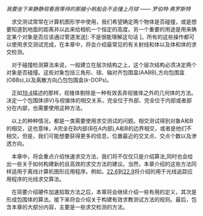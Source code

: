 _我要坐下来静静观看我等待的那艘小帆船会不会撞上月球  —— 罗伯特·弗罗斯特_

&ensp;&ensp;求交测试常常在计算机图形学中使用，我们希望确定两个物体是否碰撞，或是想要知道到地面的距离并以此来给相机一个恒定的高度。另一个重要的用途是用来确定某个对象是否应该通过管道发送[: 不是很能理解这句话 ]。所有的这些操作都可以使用求交测试完成，在本章中，将会介绍最常见的有关射线和体以及体和体的求交检测。

&ensp;&ensp;对于碰撞检测算法来说，一般建立在层次结构之上，这个层次结构必须决定两个对象是否碰撞。这些对象包括三角形、球、轴对齐包围盒(AABB),方向包围盒(OBBs),以及离散方向凸包包围盒($k$-DOPs)。

&ensp;&ensp;正如[19.4](#)描述的那样，视锥体剔除是一种有效丢弃视锥体之外的几何体的方法。决定一个包围体(BV)与视锥体的相交关系，完全位于外部、完全位于内部或者部分在内部，也需要使用这种方法。

&ensp;&ensp;以上的种种情况，都是一类需要使用求交测试的问题。相交测试得到对象A和B的相交，这也意味，A完全在B内部(B在A内部),A和B的边界相交，或者是他们不相交。但是，我们可能想要获得更多的信息，位置最近的交叉点、交点个数以及渗透方向。

&ensp;&ensp;本章中，将会重点介绍快速求交方法，我们将不仅仅只是介绍算法,同时也会给出一些关于如何构建新的且高效的求交方法的建议。当然，本章介绍的这些方法同样适用于离线计算机图形应用程序。例如，[22.6](#)到[22.9](#)将介绍的用于光线追踪应用程序的光线求交算法。

&ensp;&ensp;在简要介绍硬件加速拾取方法之后，本章将会继续介绍一些有用的定义，其次是形成包围体的算法。接下来将会介绍关于构建有效求教测试方法的规则。最后，包含本章的大部分内容，主要是一些求交检测的方法。
